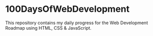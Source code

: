 # 100DaysOfWebDevelopment
This repository contains my daily progress for the Web Development Roadmap using HTML, CSS &amp; JavaScript.
